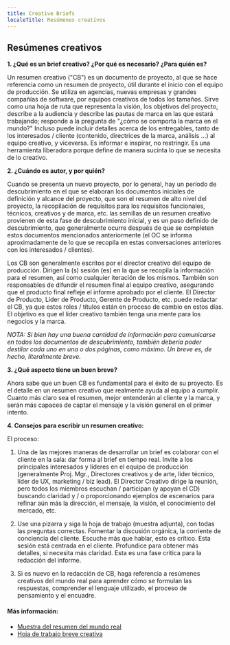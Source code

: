 ```yaml
---
title: Creative Briefs
localeTitle: Resúmenes creativos
---
```

## Resúmenes creativos

**1\. ¿Qué es un brief creativo? ¿Por qué es necesario? ¿Para quién es?**

Un resumen creativo ("CB") es un documento de proyecto, al que se hace referencia como un resumen de proyecto, útil durante el inicio con el equipo de producción. Se utiliza en agencias, nuevas empresas y grandes compañías de software, por equipos creativos de todos los tamaños. Sirve como una hoja de ruta que representa la visión, los objetivos del proyecto, describe a la audiencia y describe las pautas de marca en las que estará trabajando; responde a la pregunta de "¿cómo se comporta la marca en el mundo?" Incluso puede incluir detalles acerca de los entregables, tanto de los interesados ​​/ cliente (contenido, directrices de la marca, análisis ...) al equipo creativo, y viceversa. Es informar e inspirar, no restringir. Es una herramienta liberadora porque define de manera sucinta lo que se necesita de lo creativo.

**2\. ¿Cuándo es autor, y por quién?**

Cuando se presenta un nuevo proyecto, por lo general, hay un período de descubrimiento en el que se elaboran los documentos iniciales de definición y alcance del proyecto, que son el resumen de alto nivel del proyecto, la recopilación de requisitos para los requisitos funcionales, técnicos, creativos y de marca, etc. las semillas de un resumen creativo provienen de esta fase de descubrimiento inicial, y es un paso definido de descubrimiento, que generalmente ocurre después de que se completen estos documentos mencionados anteriormente (el OC se informa aproximadamente de lo que se recopila en estas conversaciones anteriores con los interesados ​​/ clientes).

Los CB son generalmente escritos por el director creativo del equipo de producción. Dirigen la (s) sesión (es) en la que se recopila la información para el resumen, así como cualquier iteración de los mismos. También son responsables de difundir el resumen final al equipo creativo, asegurando que el producto final refleje el informe aprobado por el cliente. El Director de Producto, Líder de Producto, Gerente de Producto, etc. puede redactar el CB, ya que estos roles / títulos están en proceso de cambio en estos días. El objetivo es que el líder creativo también tenga una mente para los negocios y la marca.

_NOTA: Si bien hay una buena cantidad de información para comunicarse en todos los documentos de descubrimiento, también debería poder destilar cada uno en una o dos páginas, como máximo. Un breve es, de hecho, literalmente breve._

**3\. ¿Qué aspecto tiene un buen breve?**

Ahora sabe que un buen CB es fundamental para el éxito de su proyecto. Es el detalle en un resumen creativo que realmente ayuda al equipo a cumplir. Cuanto más claro sea el resumen, mejor entenderán al cliente y la marca, y serán más capaces de captar el mensaje y la visión general en el primer intento.

**4\. Consejos para escribir un resumen creativo:**

El proceso:

1.  Una de las mejores maneras de desarrollar un brief es colaborar con el cliente en la sala: dar forma al brief en tiempo real. Invite a los principales interesados ​​y líderes en el equipo de producción (generalmente Proj. Mgr., Directores creativos y de arte, líder técnico, líder de UX, marketing / biz lead). El Director Creativo dirige la reunión, pero todos los miembros escuchan / participan (y apoyan el CD) buscando claridad y / o proporcionando ejemplos de escenarios para refinar aún más la dirección, el mensaje, la visión, el conocimiento del mercado, etc.
    
2.  Use una pizarra y siga la hoja de trabajo (muestra adjunta), con todas las preguntas correctas. Fomentar la discusión orgánica, la corriente de conciencia del cliente. Escuche más que hablar, esto es crítico. Esta sesión está centrada en el cliente. Profundice para obtener más detalles, si necesita más claridad. Esta es una fase crítica para la redacción del informe.
    
3.  Si es nuevo en la redacción de CB, haga referencia a resúmenes creativos del mundo real para aprender cómo se formulan las respuestas, comprender el lenguaje utilizado, el proceso de pensamiento y el encuadre.
    

#### Más información:

*   [Muestra del resumen del mundo real](http://bit.ly/2zBGUX5)
*   [Hoja de trabajo breve creativa](http://bit.ly/2y4x7HV)